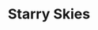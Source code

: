 ---
title: "Starry Skies"
type: Miscellaneous
tags: []
description: "A view of stars over the neighborhood."
image: /assets/images/gallery/starry-skies/thumb.jpg
telescope: Sony ILCE-6300
length: "16mm"
aperture: "4.57mm"
folder: starry-skies
exposure: 60
lights: 15
sessions: 1
firstCapture: 2021-11-21
lastCapture:
noannotations: true
---